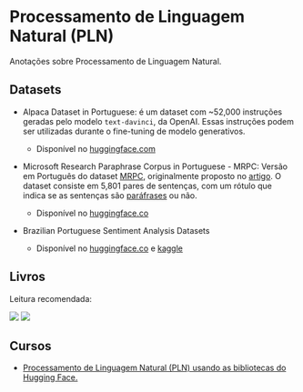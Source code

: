 # Processamento de Linguagem Natural (PLN)
Anotações sobre Processamento de Linguagem Natural.

## Datasets

- Alpaca Dataset in Portuguese: é um dataset com ~52,000 instruções geradas pelo modelo `text-davinci`, da OpenAI. Essas instruções podem ser utilizadas durante o fine-tuning de modelo generativos.
   - Disponível no [huggingface.com](https://huggingface.co/datasets/dominguesm/alpaca-data-pt-br)

- Microsoft Research Paraphrase Corpus in Portuguese - MRPC: Versão em Português do dataset [MRPC](https://huggingface.co/datasets/glue/viewer/mrpc/test), originalmente proposto no [artigo](https://aclanthology.org/I05-5002.pdf). O dataset consiste em 5,801 pares de sentenças, com um rótulo que indica se as sentenças são [paráfrases](https://www.dicio.com.br/parafrases) ou não.
   - Disponível no [huggingface.co](https://huggingface.co/datasets/PORTULAN/glue-ptpt/viewer/mrpc/train)

- Brazilian Portuguese Sentiment Analysis Datasets
   - Disponível no [huggingface.co](https://huggingface.co/datasets/lm4pt/bpsad) e [kaggle](https://www.kaggle.com/datasets/fredericods/ptbr-sentiment-analysis-datasets/code?resource=download)

## Livros
Leitura recomendada:

<a hred="https://www.oreilly.com/library/view/deep-learning-for/9781492045519/">
  <img src="https://github.com/erickrribeiro/pln/assets/5834111/2bf7476d-f25c-4b29-b955-c874b77d9afc">
</a>

<a hred="https://www.oreilly.com/library/view/mastering-nlp-from/9781804619186/">
  <img src="https://github.com/erickrribeiro/pln/assets/5834111/107d0399-cb1e-4e14-b1fa-b75cf167b414">
</a>

## Cursos

- [Processamento de Linguagem Natural (PLN) usando as bibliotecas do Hugging Face.](https://huggingface.co/learn/nlp-course/chapter1/1)
